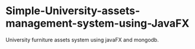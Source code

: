# Simple-University-assets-management-system-using-JavaFX
University furniture assets system using javaFX and mongodb.
